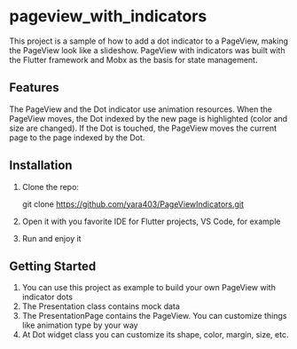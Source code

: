 # pageview_with_indicators

This project is a sample of how to add a dot indicator to a PageView, making the PageView look like a slideshow.
PageView with indicators was built with the Flutter framework and Mobx as the basis for state management.

## Features

The PageView and the Dot indicator use animation resources.
When the PageView moves, the Dot indexed by the new page is highlighted (color and size are changed). If the Dot is touched, the PageView moves the current page to the page indexed by the Dot.

## Installation

1. Clone the repo: 

    git clone https://github.com/yara403/PageViewIndicators.git

2. Open it with you favorite IDE for Flutter projects, VS Code, for example
3. Run and enjoy it

## Getting Started

1. You can use this project as example to build your own PageView with indicator dots
2. The Presentation class contains mock data
3. The PresentationPage contains the PageView. You can customize things like animation type by your way
4. At Dot widget class you can customize its shape, color, margin, size, etc.
